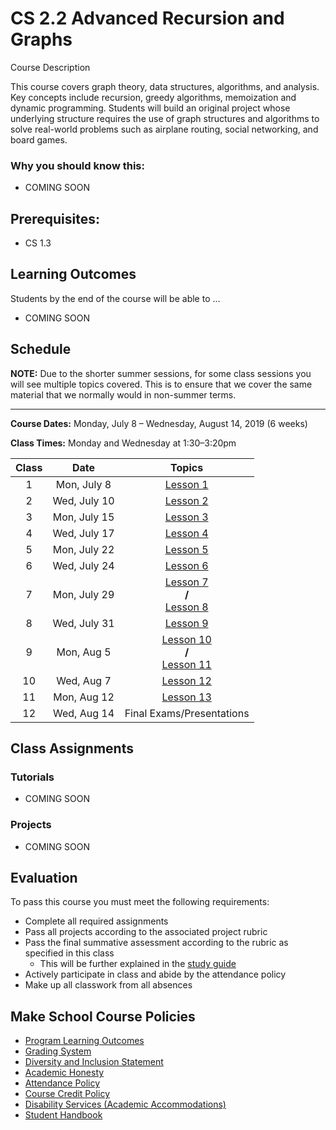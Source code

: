 # CS 2.2 Advanced Recursion and Graphs

Course Description

This course covers graph theory, data structures, algorithms, and analysis. Key concepts include recursion, greedy algorithms, memoization and dynamic programming. Students will build an original project whose underlying structure requires the use of graph structures and algorithms to solve real-world problems such as airplane routing, social networking, and board games.


### Why you should know this:

- COMING SOON

## Prerequisites:  

- CS 1.3

## Learning Outcomes

Students by the end of the course will be able to ...

- COMING SOON

## Schedule

**NOTE:** Due to the shorter summer sessions, for some class sessions you will see multiple topics covered. This is to ensure that we cover the same material that we normally would in non-summer terms.


---
**Course Dates:** Monday, July 8 – Wednesday, August 14, 2019 (6 weeks)

**Class Times:** Monday and Wednesday at 1:30–3:20pm

| Class |          Date          |                 Topics                  |
|:-----:|:----------------------:|:---------------------------------------:|
|  1 |  Mon, July 8                         | [Lesson 1] |
|  2 |  Wed, July 10                      |  [Lesson 2]  |
|  3 |  Mon, July 15                         | [Lesson 3] |
|  4 |  Wed, July 17                     | [Lesson 4] |
|  5 |  Mon, July 22                        | [Lesson 5] |
|  6 |  Wed, July 24                     | [Lesson 6] |
|  7 |  Mon, July 29                        | [Lesson 7] <br/> **/** <br/> [Lesson 8] |
|  8 |  Wed, July 31                    | [Lesson 9] |
|  9 |  Mon, Aug 5                        | [Lesson 10] <br/> **/** <br/> [Lesson 11] |
| 10 |  Wed, Aug 7                        | [Lesson 12] |
| 11 |  Mon, Aug 12                           | [Lesson 13] |  
| 12 |  Wed, Aug 14                        | Final Exams/Presentations |


[Lesson 1]: Lessons/Lesson1.md
[Lesson 2]: Lessons/Lesson2.md
[Lesson 3]: Lessons/Lesson3.md
[Lesson 4]: Lessons/Lesson4.md
[Lesson 5]: Lessons/Lesson5.md
[Lesson 6]: Lessons/Lesson6.md
[Lesson 7]: Lessons/Lesson7.md
[Lesson 8]: Lessons/Lesson8.md
[Lesson 9]: Lessons/Lesson9.md
[Lesson 10]: Lessons/Lesson10.md
[Lesson 11]: Lessons/Lesson11.md
[Lesson 12]: Lessons/Lesson12.md
[Lesson 13]: Lessons/Lesson13.md

## Class Assignments

### Tutorials

- COMING SOON

### Projects

- COMING SOON

## Evaluation

To pass this course you must meet the following requirements:

- Complete all required assignments
- Pass all projects according to the associated project rubric
- Pass the final summative assessment according to the rubric as specified in this class
    - This will be further explained in the [study guide](ADD_STUDY_GUIDE_LNK)
- Actively participate in class and abide by the attendance policy
- Make up all classwork from all absences

## Make School Course Policies

- [Program Learning Outcomes](https://make.sc/program-learning-outcomes)
- [Grading System](https://make.sc/grading-system)
- [Diversity and Inclusion Statement](https://make.sc/diversity-and-inclusion-statement)
- [Academic Honesty](https://make.sc/academic-honesty-policy)
- [Attendance Policy](https://make.sc/attendance-policy)
- [Course Credit Policy](https://make.sc/course-credit-policy)
- [Disability Services (Academic Accommodations)](https://make.sc/disability-services)
- [Student Handbook](https://make.sc/student-handbook)
